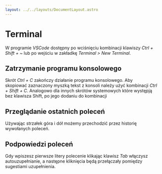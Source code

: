 ```yaml
---
layout: ../../layouts/DocumentLayout.astro
---
```


# Terminal

W programie *VSCode* dostępny po wciśnięciu kombinacji klawiszy *Ctrl + Shift + ~* lub po wejściu w zakładkę *Terminal > New Terminal*.

## Zatrzymanie programu konsolowego

Skrót *Ctrl + C* zakończy działanie programu konsolowego.
Aby skopiować zaznaczony myszką tekst z konsoli należy użyć kombinacji *Ctrl + Shift + C*. Analogowo dla innych skrótów systemowych które występją bez klawisza Shift, po jego dodaniu do kombinacji 

## Przeglądanie ostatnich poleceń

Używając strzałek góra i dół możemy przechodzić przez historię wywołanych poleceń. 

## Podpowiedzi poleceń

Gdy wpiszesz pierwsze litery polecenie klikając klawisz *Tab* włączysz autouzupełnianie, a następne kliknięcia będą przełączały pomiędzy sugestiami uzupełnienia.

